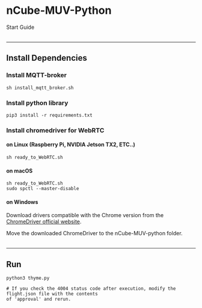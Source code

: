 # nCube-MUV-Python

Start Guide
<br /><br />
***

## Install Dependencies

### Install MQTT-broker

    sh install_mqtt_broker.sh

### Install python library

    pip3 install -r requirements.txt

### Install chromedriver for WebRTC

#### on Linux (Raspberry Pi, NVIDIA Jetson TX2, ETC..)

    sh ready_to_WebRTC.sh

#### on macOS

    sh ready_to_WebRTC.sh
    sudo spctl --master-disable

#### on Windows

Download drivers compatible with the Chrome version from
the [ChromeDriver official website](https://chromedriver.chromium.org/downloads).

Move the downloaded ChromeDriver to the nCube-MUV-python folder.
<br /><br />
***

## Run

    python3 thyme.py

    # If you check the 4004 status code after execution, modify the flight.json file with the contents 
    of 'approval' and rerun.
